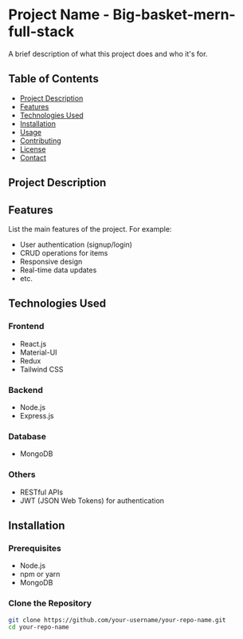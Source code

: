 # Project Name - Big-basket-mern-full-stack

A brief description of what this project does and who it's for.

## Table of Contents

- [Project Description](#project-description)
- [Features](#features)
- [Technologies Used](#technologies-used)
- [Installation](#installation)
- [Usage](#usage)
- [Contributing](#contributing)
- [License](#license)
- [Contact](#contact)

## Project Description

## Features

List the main features of the project. For example:
- User authentication (signup/login)
- CRUD operations for items
- Responsive design
- Real-time data updates
- etc.

## Technologies Used

### Frontend
- React.js
- Material-UI
- Redux
- Tailwind CSS

### Backend
- Node.js
- Express.js

### Database
- MongoDB

### Others
- RESTful APIs
- JWT (JSON Web Tokens) for authentication

## Installation

### Prerequisites
- Node.js
- npm or yarn
- MongoDB

### Clone the Repository
```bash
git clone https://github.com/your-username/your-repo-name.git
cd your-repo-name

